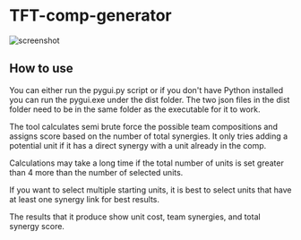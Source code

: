 # TFT-comp-generator

![screenshot](https://i.imgur.com/HVQXqsB.png)

## How to use

You can either run the pygui.py script or if you don't have Python installed you can run the pygui.exe under the dist folder. The two json files in the dist folder need to be in the same folder as the executable for it to work.

The tool calculates semi brute force the possible team compositions and assigns score based on the number of total synergies. It only tries adding a potential unit if it has a direct synergy with a unit already in the comp.

Calculations may take a long time if the total number of units is set greater than 4 more than the number of selected units.

If you want to select multiple starting units, it is best to select units that have at least one synergy link for best results.

The results that it produce show unit cost, team synergies, and total synergy score.

